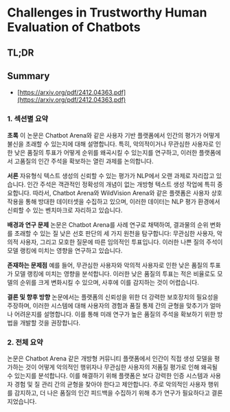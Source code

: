 # Challenges in Trustworthy Human Evaluation of Chatbots
## TL;DR
## Summary
- [https://arxiv.org/pdf/2412.04363.pdf](https://arxiv.org/pdf/2412.04363.pdf)

### 1. 섹션별 요약

**초록**
이 논문은 Chatbot Arena와 같은 사용자 기반 플랫폼에서 인간의 평가가 어떻게 불신을 초래할 수 있는지에 대해 설명합니다. 특히, 악의적이거나 무관심한 사용자로 인한 낮은 품질의 투표가 어떻게 순위를 왜곡시킬 수 있는지를 연구하고, 이러한 플랫폼에서 고품질의 인간 주석을 확보하는 열린 과제를 논의합니다.

**서론**
자유형식 텍스트 생성의 신뢰할 수 있는 평가가 NLP에서 오랜 과제로 자리잡고 있습니다. 인간 주석은 객관적인 정확성의 개념이 없는 개방형 텍스트 생성 작업에 특히 중요합니다. 따라서, Chatbot Arena와 WildVision Arena와 같은 플랫폼은 사용자 상호작용을 통해 방대한 데이터셋을 수집하고 있으며, 이러한 데이터는 NLP 평가 환경에서 신뢰할 수 있는 벤치마크로 자리하고 있습니다.

**배경과 연구 문제**
논문은 Chatbot Arena를 사례 연구로 채택하여, 결과물의 순위 변화를 초래할 수 있는 질 낮은 선호 판단의 세 가지 원천을 탐구합니다: 무관심한 사용자, 악의적 사용자, 그리고 모호한 질문에 따른 임의적인 투표입니다. 이러한 나쁜 질의 주석이 모델 랭킹에 미치는 영향을 연구하고 있습니다.

**존재하는 문제점**
예를 들어, 무관심한 사용자와 악의적 사용자로 인한 낮은 품질의 투표가 모델 랭킹에 미치는 영향을 분석합니다. 이러한 낮은 품질의 투표는 적은 비율로도 모델의 순위를 크게 변화시킬 수 있으며, 사후에 이를 감지하는 것이 어렵습니다.

**결론 및 향후 방향**
논문에서는 플랫폼의 신뢰성을 위한 더 강력한 보호장치의 필요성을 주장하며, 이러한 시스템에 대해 사용자의 경험과 품질 통제 간의 균형을 맞추기가 얼마나 어려운지를 설명합니다. 이를 통해 미래 연구가 높은 품질의 주석을 확보하기 위한 방법을 개발할 것을 권장합니다.

### 2. 전체 요약
논문은 Chatbot Arena 같은 개방형 커뮤니티 플랫폼에서 인간이 직접 생성 모델을 평가하는 것이 어떻게 악의적인 행위자나 무관심한 사용자의 저품질 평가로 인해 왜곡될 수 있는지를 분석합니다. 이를 해결하기 위해 플랫폼은 보다 강력한 인증 시스템과 사용자 경험 및 질 관리 간의 균형을 찾아야 한다고 제안합니다. 주로 악의적인 사용자 행위를 감지하고, 더 나은 품질의 인간 피드백을 수집하기 위해 추가 연구가 필요하다고 결론지었습니다.